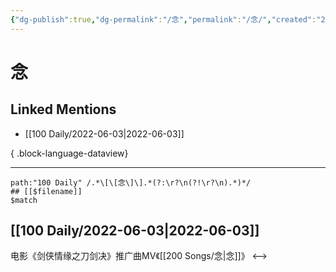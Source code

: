 ```yaml
---
{"dg-publish":true,"dg-permalink":"/念","permalink":"/念/","created":"2022-12-04T22:49:30.000+08:00","updated":"2023-08-24T18:04:51.626+08:00"}
---
```


# 念

## Linked Mentions
- [[100 Daily/2022-06-03\|2022-06-03]]

{ .block-language-dataview}

---

```expander
path:"100 Daily" /.*\[\[念\]\].*(?:\r?\n(?!\r?\n).*)*/
## [[$filename]]
$match
```
## [[100 Daily/2022-06-03\|2022-06-03]]
[](https://m.weibo.cn/3861674840/4776228957194570) 电影《剑侠情缘之刀剑决》推广曲MV《[[200 Songs/念\|念]]》
<-->